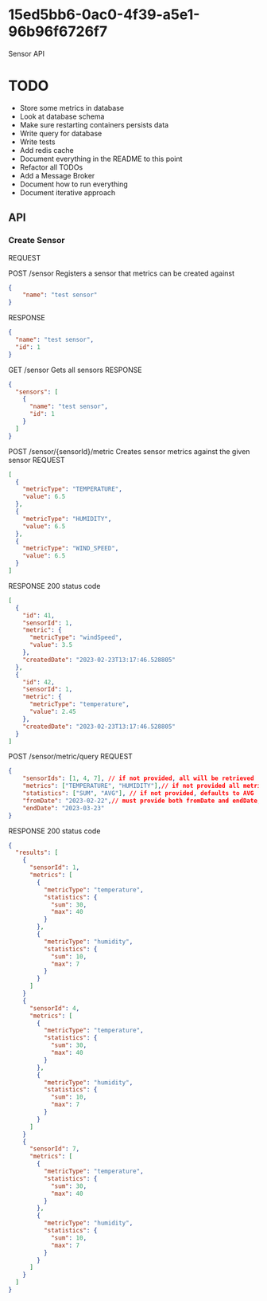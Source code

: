 # 15ed5bb6-0ac0-4f39-a5e1-96b96f6726f7
Sensor API

# TODO
- Store some metrics in database
- Look at database schema
- Make sure restarting containers persists data
- Write query for database
- Write tests
- Add redis cache
- Document everything in the README to this point
- Refactor all TODOs
- Add a Message Broker
- Document how to run everything
- Document iterative approach


## API

### Create Sensor
REQUEST

POST /sensor
Registers a sensor that metrics can be created against
```json
{
    "name": "test sensor"
}
```

RESPONSE
```json
{
  "name": "test sensor",
  "id": 1
}
```

GET /sensor
Gets all sensors
RESPONSE
```json
{
  "sensors": [
    {
      "name": "test sensor",
      "id": 1
    }
  ]
}
```

POST /sensor/{sensorId}/metric
Creates sensor metrics against the given sensor
REQUEST
```json
[
  {
    "metricType": "TEMPERATURE",
    "value": 6.5
  },
  {
    "metricType": "HUMIDITY",
    "value": 6.5
  },
  {
    "metricType": "WIND_SPEED",
    "value": 6.5
  }
]
```

RESPONSE
200 status code
```json
[
  {
    "id": 41,
    "sensorId": 1,
    "metric": {
      "metricType": "windSpeed",
      "value": 3.5
    },
    "createdDate": "2023-02-23T13:17:46.528805"
  },
  {
    "id": 42,
    "sensorId": 1,
    "metric": {
      "metricType": "temperature",
      "value": 2.45
    },
    "createdDate": "2023-02-23T13:17:46.528805"
  }
]
```

POST /sensor/metric/query
REQUEST
```json
{
    "sensorIds": [1, 4, 7], // if not provided, all will be retrieved
    "metrics": ["TEMPERATURE", "HUMIDITY"],// if not provided all metric types will be retrieved
    "statistics": ["SUM", "AVG"], // if not provided, defaults to AVG
    "fromDate": "2023-02-22",// must provide both fromDate and endDate, if range is not provided defaults to latest records
    "endDate": "2023-03-23"
}
```

RESPONSE
200 status code
```json
{
  "results": [
    {
      "sensorId": 1,
      "metrics": [
        {
          "metricType": "temperature",
          "statistics": {
            "sum": 30,
            "max": 40
          }
        },
        {
          "metricType": "humidity",
          "statistics": {
            "sum": 10,
            "max": 7
          }
        }
      ]
    }
    {
      "sensorId": 4,
      "metrics": [
        {
          "metricType": "temperature",
          "statistics": {
            "sum": 30,
            "max": 40
          }
        },
        {
          "metricType": "humidity",
          "statistics": {
            "sum": 10,
            "max": 7
          }
        }
      ]
    }
    {
      "sensorId": 7,
      "metrics": [
        {
          "metricType": "temperature",
          "statistics": {
            "sum": 30,
            "max": 40
          }
        },
        {
          "metricType": "humidity",
          "statistics": {
            "sum": 10,
            "max": 7
          }
        }
      ]
    }
  ]
}
```

